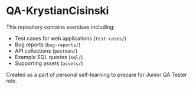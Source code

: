 # QA-KrystianCisinski

This repository contains exercises including:

- Test cases for web applications (`test-cases/`)
- Bug reports (`bug-reports/`)
- API collections (`postman/`)
- Example SQL queries (`sql/`)
- Supporting assets (`assets/`)

Created as a part of personal self-learning to prepare for Junior QA Tester role.